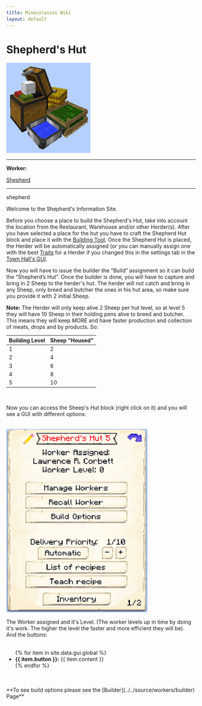 ```yaml
---
title: Minecolonies Wiki
layout: default
---
```

# Shepherd's Hut

<div class="infobox box text-center">
    <img src="../../assets/images/buildings/Shepherd_Block.png" alt="Shepherd's Hut" />
    <hr />
    <div class="row section-text text-left">
        <div class="col">
        <p><strong>Worker:</strong></p>
        </div>
        <div class="col">
        <p><a href="../workers/shepherd">Shepherd</a></p>
        </div>
    </div>
    <hr />
    <recipe>shepherd</recipe>
</div>

Welcome to the Shepherd's Information Site.

Before you choose a place to build the Shepherd's Hut, take into account the location from the Restaurant, Warehouse and/or other Herder(s). After you have selected a place for the hut you have to craft the Shepherd Hut block and place it with the [Building Tool](../items/buildingtool). Once the Shepherd Hut is placed, the Herder will be automatically assigned (or you can manually assign one with the best [Traits](../systems/workerinfo) for a Herder if you changed this in the settings tab in the [Town Hall's GUI](../../source/buildings/townhall).

Now you will have to issue the builder the “Build” assignment so it can build the “Shepherd’s Hut”. Once the builder is done, you will have to capture and bring in 2 Sheep to the herder's hut. The herder will not catch and bring in any Sheep, only breed and butcher the ones in his hut area, so make sure you provide it with 2 initial Sheep.

**Note:** The Herder will only keep alive 2 Sheep per hut level, so at level 5 they will have 10 Sheep in their holding pens alive to breed and butcher. This means they will keep *MORE* and have faster production and collection of meats, drops and by products. So:


| Building Level | Sheep "Housed" |
| ----- | ----- |
| 1 | 2 |
| 2 | 4 |
| 3 | 6 |
| 4 | 8 |
| 5 | 10 |

<br>

Now you can access the Sheep's Hut block (right click on it) and you will see a GUI with different options:

<br>
<div class="row">
  <div class="col-sm-12 col-md">
    <img src="../../assets/images/gui/shepherd_gui.png" class="img-fluid mx-auto" alt="Herder GUI">
  </div>
  <div class="col-sm-12 col-md">
    <p>The Worker assigned and it's Level. (The worker levels up in time by doing it's work. The higher the level the faster and more efficient they will be). And the buttons:</p>
    <ul><br>
      {% for item in site.data.gui.global %}
        <li><strong>{{ item.button }}:</strong> {{ item.content }}</li>
      {% endfor %}
    </ul>
  </div>
</div>
<br><br>
**To see build options please see the [Builder](../../source/workers/builder) Page**
